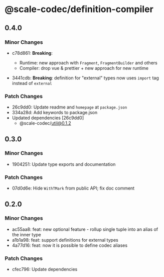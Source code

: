 # @scale-codec/definition-compiler

## 0.4.0

### Minor Changes

-   c78d861: **Breaking**:

    -   Runtime: new approach with `Fragment`, `FragmentBuilder` and others
    -   Compiler: drop vue & prettier + new approach for new runtime

-   3441cdb: **Breaking**: definition for "external" types now uses `import` tag instead of `external`

### Patch Changes

-   26c9dd0: Update readme and `homepage` at `package.json`
-   334a28d: Add keywords to package.json
-   Updated dependencies [26c9dd0]
    -   @scale-codec/util@0.1.2

## 0.3.0

### Minor Changes

-   1904251: Update type exports and documentation

### Patch Changes

-   07d0d6e: Hide `WithTMark` from public API; fix doc comment

## 0.2.0

### Minor Changes

-   ac55aa8: feat: new optional feature - rollup single tuple into an alias of the inner type
-   a1b1a98: feat: support definitions for external types
-   4a77d16: feat: now it is possible to define codec aliases

### Patch Changes

-   cfec796: Update dependencies
